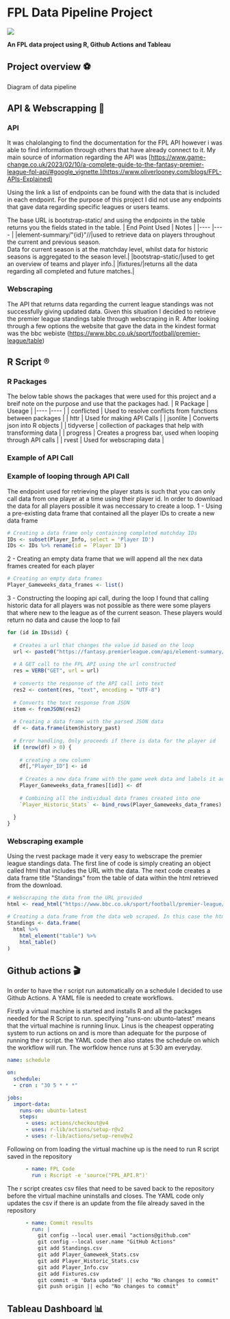 # FPL Data Pipeline Project
![](https://fantasy.premierleague.com/img/share/facebook-share.png)

**An FPL data project using R, Github Actions and Tableau**

## Project overview ⚽
Diagram of data pipeline

## API & Webscrapping 🛜
### API
It was chalolanging to find the documentation for the FPL API however i was able to find information through others that have already connect to it. 
My main source of information regarding the API was [https://www.game-change.co.uk/2023/02/10/a-complete-guide-to-the-fantasy-premier-league-fpl-api/#google_vignette.](https://www.oliverlooney.com/blogs/FPL-APIs-Explained)

Using the link a list of endpoints can be found with the data that is included in each endpoint. For the purpose of this project I did not use any endpoints that gave data regarding specific leagues or users teams.

The base URL is bootstrap-static/ and using the endpoints in the table returns you the fields stated in the table.
| End Point Used | Notes |
|---- |---- |
|element-summary/"{id}"//|used to retrieve data on players throughout the current and previous season.<br>Data for current season is at the matchday level, whilst data for historic seasons is aggregated to the season level.|
|bootstrap-static/|used to get an overview of teams and player info.|
|fixtures/|returns all the data regarding all completed and future matches.|

### Webscraping
The API that returns data regarding the current league standings was not successfully giving updated data. Given this situation I decided to retrieve the premier league standings table through webscraping in R.
After looking through a few options the website that gave the data in the kindest format was the bbc webiste (https://www.bbc.co.uk/sport/football/premier-league/table)

## R Script ®️
### R Packages
The below table shows the packages that were used for this project and a breif note on the purpose and use that the packages had.
| R Package | Useage |
|---- |---- | 
| conflicted | Used to resolve conflicts from functions between packages |
| httr | Used for making API Calls |
| jsonlite | Converts json into R objects | 
| tidyverse | collection of packages that help with transforming data |
| progress | Creates a progress bar, used when looping through API calls |
| rvest | Used for webscraping data |
### Example of API Call
### Example of looping through API Call
The endpoint used for retrieving the player stats is such that you can only call data from one player at a time using their player id. In order to download the data for all players possible it was neccessary to create a loop.
1 - Using a pre-existing data frame that contained all the player IDs to create a new data frame
````r
# Creating a data frame only containing completed matchday IDs
IDs <- subset(Player_Info, select = 'Player ID')
IDs <- IDs %>% rename(id = `Player ID`)
````
2 - Creating an empty data frame that we will append all the nex data frames created for each player
````r
# Creating an empty data frames
Player_Gameweeks_data_frames <- list()
````
3 - Constructing the looping api call, during the loop I found that calling historic data for all players was not possible as there were some players that where new to the league as of the current season. These players would return no data and cause the loop to fail 
````R
for (id in IDs$id) {
  
  # Creates a url that changes the value id based on the loop
  url <- paste0("https://fantasy.premierleague.com/api/element-summary/",id,"//")
  
  # A GET call to the FPL API using the url constructed
  res = VERB("GET", url = url)
  
  # converts the response of the API call into text
  res2 <- content(res, "text", encoding = "UTF-8")
  
  # Converts the text response from JSON
  item <- fromJSON(res2)
  
  # Creating a data frame with the parsed JSON data
  df <- data.frame(item$history_past)
  
  # Error handling, Only proceeds if there is data for the player id
  if (nrow(df) > 0) {
    
    # creating a new column
    df[,"Player_ID"] <- id
    
    # Creates a new data frame with the game week data and labels it accordingly
    Player_Gameweeks_data_frames[[id]] <- df
    
    # Combining all the individual data frames created into one
    `Player_Historic_Stats` <- bind_rows(Player_Gameweeks_data_frames)
    
  }
}
````
### Webscraping example
Using the rvest package made it very easy to webscrape the premier league standings data. 
The first line of code is simply creating an object called html that includes the URL with the data. The next code creates a data frame title "Standings" from the table of data within the html retrieved from the download.
````r
# Webscraping the data from the URL provided
html <- read_html("https://www.bbc.co.uk/sport/football/premier-league/table")

# Creating a data frame from the data web scraped. In this case the html element is a table.
Standings <- data.frame(
  html %>% 
    html_element("table") %>% 
    html_table()
)
````

## Github actions 🎬
In order to have the r script run automatically on a schedule I decided to use Github Actions. A YAML file is needed to create workflows. 

Firstly a virtual machine is started and installs R and all the packages needed for the R Script to run.
specifying "runs-on: ubunto-latest" means that the virtual machine is running linux. Linus is the cheapest opperating system to run actions on and is more than adequate for the purpose of running the r script. the YAML code then also states the schedule on which the workflow will run. The worfklow hence runs at 5:30 am everyday.
````yaml
name: schedule

on:
  schedule:
  - cron : "30 5 * * *"

jobs:
  import-data:
    runs-on: ubuntu-latest
    steps:
      - uses: actions/checkout@v4
      - uses: r-lib/actions/setup-r@v2
      - uses: r-lib/actions/setup-renv@v2
````
Following on from loading the virtual machine up is the need to run R script saved in the repository
````yaml
      - name: FPL Code
        run : Rscript -e 'source("FPL_API.R")'
````
The r script creates csv files that need to be saved back to the repository before the virtual machine uninstalls and closes. The YAML code only updates the csv if there is an update from the file already saved in the repository
````yaml
      - name: Commit results
        run: |
          git config --local user.email "actions@github.com"
          git config --local user.name "GitHub Actions"
          git add Standings.csv
          git add Player_Gameweek_Stats.csv
          git add Player_Historic_Stats.csv
          git add Player_Info.csv
          git add Fixtures.csv
          git commit -m 'Data updated' || echo "No changes to commit"
          git push origin || echo "No changes to commit"
````

## Tableau Dashboard 📊
